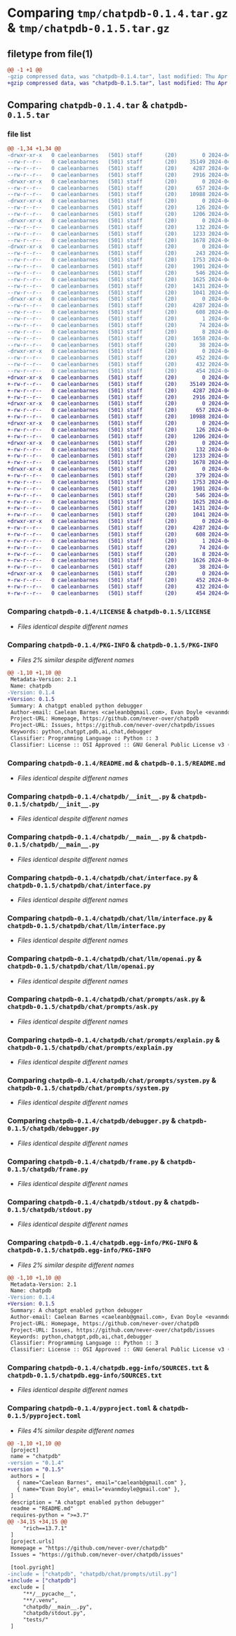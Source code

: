 # Comparing `tmp/chatpdb-0.1.4.tar.gz` & `tmp/chatpdb-0.1.5.tar.gz`

## filetype from file(1)

```diff
@@ -1 +1 @@
-gzip compressed data, was "chatpdb-0.1.4.tar", last modified: Thu Apr 18 05:48:53 2024, max compression
+gzip compressed data, was "chatpdb-0.1.5.tar", last modified: Thu Apr 18 05:51:19 2024, max compression
```

## Comparing `chatpdb-0.1.4.tar` & `chatpdb-0.1.5.tar`

### file list

```diff
@@ -1,34 +1,34 @@
-drwxr-xr-x   0 caeleanbarnes   (501) staff       (20)        0 2024-04-18 05:48:53.271745 chatpdb-0.1.4/
--rw-r--r--   0 caeleanbarnes   (501) staff       (20)    35149 2024-04-17 01:18:02.000000 chatpdb-0.1.4/LICENSE
--rw-r--r--   0 caeleanbarnes   (501) staff       (20)     4287 2024-04-18 05:48:53.271487 chatpdb-0.1.4/PKG-INFO
--rw-r--r--   0 caeleanbarnes   (501) staff       (20)     2916 2024-04-18 02:40:12.000000 chatpdb-0.1.4/README.md
-drwxr-xr-x   0 caeleanbarnes   (501) staff       (20)        0 2024-04-18 05:48:53.266802 chatpdb-0.1.4/chatpdb/
--rw-r--r--   0 caeleanbarnes   (501) staff       (20)      657 2024-04-17 22:36:33.000000 chatpdb-0.1.4/chatpdb/__init__.py
--rw-r--r--   0 caeleanbarnes   (501) staff       (20)    10988 2024-04-17 20:47:59.000000 chatpdb-0.1.4/chatpdb/__main__.py
-drwxr-xr-x   0 caeleanbarnes   (501) staff       (20)        0 2024-04-18 05:48:53.268599 chatpdb-0.1.4/chatpdb/chat/
--rw-r--r--   0 caeleanbarnes   (501) staff       (20)      126 2024-04-17 20:46:43.000000 chatpdb-0.1.4/chatpdb/chat/__init__.py
--rw-r--r--   0 caeleanbarnes   (501) staff       (20)     1206 2024-04-18 02:40:12.000000 chatpdb-0.1.4/chatpdb/chat/interface.py
-drwxr-xr-x   0 caeleanbarnes   (501) staff       (20)        0 2024-04-18 05:48:53.269367 chatpdb-0.1.4/chatpdb/chat/llm/
--rw-r--r--   0 caeleanbarnes   (501) staff       (20)      132 2024-04-17 20:46:43.000000 chatpdb-0.1.4/chatpdb/chat/llm/__init__.py
--rw-r--r--   0 caeleanbarnes   (501) staff       (20)     1233 2024-04-17 22:36:33.000000 chatpdb-0.1.4/chatpdb/chat/llm/interface.py
--rw-r--r--   0 caeleanbarnes   (501) staff       (20)     1678 2024-04-18 02:40:12.000000 chatpdb-0.1.4/chatpdb/chat/llm/openai.py
-drwxr-xr-x   0 caeleanbarnes   (501) staff       (20)        0 2024-04-18 05:48:53.270094 chatpdb-0.1.4/chatpdb/chat/prompts/
--rw-r--r--   0 caeleanbarnes   (501) staff       (20)      243 2024-04-17 20:46:43.000000 chatpdb-0.1.4/chatpdb/chat/prompts/__init__.py
--rw-r--r--   0 caeleanbarnes   (501) staff       (20)     1753 2024-04-18 02:40:12.000000 chatpdb-0.1.4/chatpdb/chat/prompts/ask.py
--rw-r--r--   0 caeleanbarnes   (501) staff       (20)     1901 2024-04-18 02:40:12.000000 chatpdb-0.1.4/chatpdb/chat/prompts/explain.py
--rw-r--r--   0 caeleanbarnes   (501) staff       (20)      546 2024-04-18 02:40:12.000000 chatpdb-0.1.4/chatpdb/chat/prompts/system.py
--rw-r--r--   0 caeleanbarnes   (501) staff       (20)     1625 2024-04-18 02:40:12.000000 chatpdb-0.1.4/chatpdb/debugger.py
--rw-r--r--   0 caeleanbarnes   (501) staff       (20)     1431 2024-04-18 02:40:12.000000 chatpdb-0.1.4/chatpdb/frame.py
--rw-r--r--   0 caeleanbarnes   (501) staff       (20)     1041 2024-04-17 21:33:19.000000 chatpdb-0.1.4/chatpdb/stdout.py
-drwxr-xr-x   0 caeleanbarnes   (501) staff       (20)        0 2024-04-18 05:48:53.271132 chatpdb-0.1.4/chatpdb.egg-info/
--rw-r--r--   0 caeleanbarnes   (501) staff       (20)     4287 2024-04-18 05:48:53.000000 chatpdb-0.1.4/chatpdb.egg-info/PKG-INFO
--rw-r--r--   0 caeleanbarnes   (501) staff       (20)      608 2024-04-18 05:48:53.000000 chatpdb-0.1.4/chatpdb.egg-info/SOURCES.txt
--rw-r--r--   0 caeleanbarnes   (501) staff       (20)        1 2024-04-18 05:48:53.000000 chatpdb-0.1.4/chatpdb.egg-info/dependency_links.txt
--rw-r--r--   0 caeleanbarnes   (501) staff       (20)       74 2024-04-18 05:48:53.000000 chatpdb-0.1.4/chatpdb.egg-info/requires.txt
--rw-r--r--   0 caeleanbarnes   (501) staff       (20)        8 2024-04-18 05:48:53.000000 chatpdb-0.1.4/chatpdb.egg-info/top_level.txt
--rw-r--r--   0 caeleanbarnes   (501) staff       (20)     1658 2024-04-18 05:48:13.000000 chatpdb-0.1.4/pyproject.toml
--rw-r--r--   0 caeleanbarnes   (501) staff       (20)       38 2024-04-18 05:48:53.271802 chatpdb-0.1.4/setup.cfg
-drwxr-xr-x   0 caeleanbarnes   (501) staff       (20)        0 2024-04-18 05:48:53.270722 chatpdb-0.1.4/tests/
--rw-r--r--   0 caeleanbarnes   (501) staff       (20)      452 2024-04-18 02:40:12.000000 chatpdb-0.1.4/tests/test_debugger.py
--rw-r--r--   0 caeleanbarnes   (501) staff       (20)      432 2024-04-18 02:40:12.000000 chatpdb-0.1.4/tests/test_fixtures.py
--rw-r--r--   0 caeleanbarnes   (501) staff       (20)      454 2024-04-18 02:40:12.000000 chatpdb-0.1.4/tests/test_frame.py
+drwxr-xr-x   0 caeleanbarnes   (501) staff       (20)        0 2024-04-18 05:51:19.017853 chatpdb-0.1.5/
+-rw-r--r--   0 caeleanbarnes   (501) staff       (20)    35149 2024-04-17 01:18:02.000000 chatpdb-0.1.5/LICENSE
+-rw-r--r--   0 caeleanbarnes   (501) staff       (20)     4287 2024-04-18 05:51:19.017555 chatpdb-0.1.5/PKG-INFO
+-rw-r--r--   0 caeleanbarnes   (501) staff       (20)     2916 2024-04-18 02:40:12.000000 chatpdb-0.1.5/README.md
+drwxr-xr-x   0 caeleanbarnes   (501) staff       (20)        0 2024-04-18 05:51:19.011494 chatpdb-0.1.5/chatpdb/
+-rw-r--r--   0 caeleanbarnes   (501) staff       (20)      657 2024-04-17 22:36:33.000000 chatpdb-0.1.5/chatpdb/__init__.py
+-rw-r--r--   0 caeleanbarnes   (501) staff       (20)    10988 2024-04-17 20:47:59.000000 chatpdb-0.1.5/chatpdb/__main__.py
+drwxr-xr-x   0 caeleanbarnes   (501) staff       (20)        0 2024-04-18 05:51:19.014646 chatpdb-0.1.5/chatpdb/chat/
+-rw-r--r--   0 caeleanbarnes   (501) staff       (20)      126 2024-04-17 20:46:43.000000 chatpdb-0.1.5/chatpdb/chat/__init__.py
+-rw-r--r--   0 caeleanbarnes   (501) staff       (20)     1206 2024-04-18 02:40:12.000000 chatpdb-0.1.5/chatpdb/chat/interface.py
+drwxr-xr-x   0 caeleanbarnes   (501) staff       (20)        0 2024-04-18 05:51:19.015367 chatpdb-0.1.5/chatpdb/chat/llm/
+-rw-r--r--   0 caeleanbarnes   (501) staff       (20)      132 2024-04-17 20:46:43.000000 chatpdb-0.1.5/chatpdb/chat/llm/__init__.py
+-rw-r--r--   0 caeleanbarnes   (501) staff       (20)     1233 2024-04-17 22:36:33.000000 chatpdb-0.1.5/chatpdb/chat/llm/interface.py
+-rw-r--r--   0 caeleanbarnes   (501) staff       (20)     1678 2024-04-18 02:40:12.000000 chatpdb-0.1.5/chatpdb/chat/llm/openai.py
+drwxr-xr-x   0 caeleanbarnes   (501) staff       (20)        0 2024-04-18 05:51:19.016163 chatpdb-0.1.5/chatpdb/chat/prompts/
+-rw-r--r--   0 caeleanbarnes   (501) staff       (20)      379 2024-04-18 05:51:07.000000 chatpdb-0.1.5/chatpdb/chat/prompts/__init__.py
+-rw-r--r--   0 caeleanbarnes   (501) staff       (20)     1753 2024-04-18 02:40:12.000000 chatpdb-0.1.5/chatpdb/chat/prompts/ask.py
+-rw-r--r--   0 caeleanbarnes   (501) staff       (20)     1901 2024-04-18 02:40:12.000000 chatpdb-0.1.5/chatpdb/chat/prompts/explain.py
+-rw-r--r--   0 caeleanbarnes   (501) staff       (20)      546 2024-04-18 02:40:12.000000 chatpdb-0.1.5/chatpdb/chat/prompts/system.py
+-rw-r--r--   0 caeleanbarnes   (501) staff       (20)     1625 2024-04-18 02:40:12.000000 chatpdb-0.1.5/chatpdb/debugger.py
+-rw-r--r--   0 caeleanbarnes   (501) staff       (20)     1431 2024-04-18 02:40:12.000000 chatpdb-0.1.5/chatpdb/frame.py
+-rw-r--r--   0 caeleanbarnes   (501) staff       (20)     1041 2024-04-17 21:33:19.000000 chatpdb-0.1.5/chatpdb/stdout.py
+drwxr-xr-x   0 caeleanbarnes   (501) staff       (20)        0 2024-04-18 05:51:19.017133 chatpdb-0.1.5/chatpdb.egg-info/
+-rw-r--r--   0 caeleanbarnes   (501) staff       (20)     4287 2024-04-18 05:51:19.000000 chatpdb-0.1.5/chatpdb.egg-info/PKG-INFO
+-rw-r--r--   0 caeleanbarnes   (501) staff       (20)      608 2024-04-18 05:51:19.000000 chatpdb-0.1.5/chatpdb.egg-info/SOURCES.txt
+-rw-r--r--   0 caeleanbarnes   (501) staff       (20)        1 2024-04-18 05:51:19.000000 chatpdb-0.1.5/chatpdb.egg-info/dependency_links.txt
+-rw-r--r--   0 caeleanbarnes   (501) staff       (20)       74 2024-04-18 05:51:19.000000 chatpdb-0.1.5/chatpdb.egg-info/requires.txt
+-rw-r--r--   0 caeleanbarnes   (501) staff       (20)        8 2024-04-18 05:51:19.000000 chatpdb-0.1.5/chatpdb.egg-info/top_level.txt
+-rw-r--r--   0 caeleanbarnes   (501) staff       (20)     1626 2024-04-18 05:51:07.000000 chatpdb-0.1.5/pyproject.toml
+-rw-r--r--   0 caeleanbarnes   (501) staff       (20)       38 2024-04-18 05:51:19.017918 chatpdb-0.1.5/setup.cfg
+drwxr-xr-x   0 caeleanbarnes   (501) staff       (20)        0 2024-04-18 05:51:19.016735 chatpdb-0.1.5/tests/
+-rw-r--r--   0 caeleanbarnes   (501) staff       (20)      452 2024-04-18 02:40:12.000000 chatpdb-0.1.5/tests/test_debugger.py
+-rw-r--r--   0 caeleanbarnes   (501) staff       (20)      432 2024-04-18 02:40:12.000000 chatpdb-0.1.5/tests/test_fixtures.py
+-rw-r--r--   0 caeleanbarnes   (501) staff       (20)      454 2024-04-18 02:40:12.000000 chatpdb-0.1.5/tests/test_frame.py
```

### Comparing `chatpdb-0.1.4/LICENSE` & `chatpdb-0.1.5/LICENSE`

 * *Files identical despite different names*

### Comparing `chatpdb-0.1.4/PKG-INFO` & `chatpdb-0.1.5/PKG-INFO`

 * *Files 2% similar despite different names*

```diff
@@ -1,10 +1,10 @@
 Metadata-Version: 2.1
 Name: chatpdb
-Version: 0.1.4
+Version: 0.1.5
 Summary: A chatgpt enabled python debugger
 Author-email: Caelean Barnes <caeleanb@gmail.com>, Evan Doyle <evanmdoyle@gmail.com>
 Project-URL: Homepage, https://github.com/never-over/chatpdb
 Project-URL: Issues, https://github.com/never-over/chatpdb/issues
 Keywords: python,chatgpt,pdb,ai,chat,debugger
 Classifier: Programming Language :: Python :: 3
 Classifier: License :: OSI Approved :: GNU General Public License v3 (GPLv3)
```

### Comparing `chatpdb-0.1.4/README.md` & `chatpdb-0.1.5/README.md`

 * *Files identical despite different names*

### Comparing `chatpdb-0.1.4/chatpdb/__init__.py` & `chatpdb-0.1.5/chatpdb/__init__.py`

 * *Files identical despite different names*

### Comparing `chatpdb-0.1.4/chatpdb/__main__.py` & `chatpdb-0.1.5/chatpdb/__main__.py`

 * *Files identical despite different names*

### Comparing `chatpdb-0.1.4/chatpdb/chat/interface.py` & `chatpdb-0.1.5/chatpdb/chat/interface.py`

 * *Files identical despite different names*

### Comparing `chatpdb-0.1.4/chatpdb/chat/llm/interface.py` & `chatpdb-0.1.5/chatpdb/chat/llm/interface.py`

 * *Files identical despite different names*

### Comparing `chatpdb-0.1.4/chatpdb/chat/llm/openai.py` & `chatpdb-0.1.5/chatpdb/chat/llm/openai.py`

 * *Files identical despite different names*

### Comparing `chatpdb-0.1.4/chatpdb/chat/prompts/ask.py` & `chatpdb-0.1.5/chatpdb/chat/prompts/ask.py`

 * *Files identical despite different names*

### Comparing `chatpdb-0.1.4/chatpdb/chat/prompts/explain.py` & `chatpdb-0.1.5/chatpdb/chat/prompts/explain.py`

 * *Files identical despite different names*

### Comparing `chatpdb-0.1.4/chatpdb/chat/prompts/system.py` & `chatpdb-0.1.5/chatpdb/chat/prompts/system.py`

 * *Files identical despite different names*

### Comparing `chatpdb-0.1.4/chatpdb/debugger.py` & `chatpdb-0.1.5/chatpdb/debugger.py`

 * *Files identical despite different names*

### Comparing `chatpdb-0.1.4/chatpdb/frame.py` & `chatpdb-0.1.5/chatpdb/frame.py`

 * *Files identical despite different names*

### Comparing `chatpdb-0.1.4/chatpdb/stdout.py` & `chatpdb-0.1.5/chatpdb/stdout.py`

 * *Files identical despite different names*

### Comparing `chatpdb-0.1.4/chatpdb.egg-info/PKG-INFO` & `chatpdb-0.1.5/chatpdb.egg-info/PKG-INFO`

 * *Files 2% similar despite different names*

```diff
@@ -1,10 +1,10 @@
 Metadata-Version: 2.1
 Name: chatpdb
-Version: 0.1.4
+Version: 0.1.5
 Summary: A chatgpt enabled python debugger
 Author-email: Caelean Barnes <caeleanb@gmail.com>, Evan Doyle <evanmdoyle@gmail.com>
 Project-URL: Homepage, https://github.com/never-over/chatpdb
 Project-URL: Issues, https://github.com/never-over/chatpdb/issues
 Keywords: python,chatgpt,pdb,ai,chat,debugger
 Classifier: Programming Language :: Python :: 3
 Classifier: License :: OSI Approved :: GNU General Public License v3 (GPLv3)
```

### Comparing `chatpdb-0.1.4/chatpdb.egg-info/SOURCES.txt` & `chatpdb-0.1.5/chatpdb.egg-info/SOURCES.txt`

 * *Files identical despite different names*

### Comparing `chatpdb-0.1.4/pyproject.toml` & `chatpdb-0.1.5/pyproject.toml`

 * *Files 4% similar despite different names*

```diff
@@ -1,10 +1,10 @@
 [project]
 name = "chatpdb"
-version = "0.1.4"
+version = "0.1.5"
 authors = [
   { name="Caelean Barnes", email="caeleanb@gmail.com" },
   { name="Evan Doyle", email="evanmdoyle@gmail.com" },
 ]
 description = "A chatgpt enabled python debugger"
 readme = "README.md"
 requires-python = ">=3.7"
@@ -34,15 +34,15 @@
     "rich==13.7.1"
 ]
 [project.urls]
 Homepage = "https://github.com/never-over/chatpdb"
 Issues = "https://github.com/never-over/chatpdb/issues"
 
 [tool.pyright]
-include = ["chatpdb", "chatpdb/chat/prompts/util.py"]
+include = ["chatpdb"]
 exclude = [
     "**/__pycache__",
     "**/.venv",
     "chatpdb/__main__.py",
     "chatpdb/stdout.py",
     "tests/"
 ]
```

